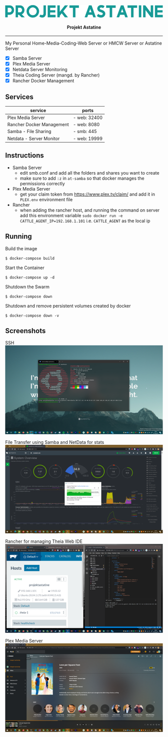 <div align="center">
    <img src="logo.png" >
    <h4 align="center">Projekt Astatine</h4>
</div>


---

My Personal Home-Media-Coding-Web Server or HMCW Server or Astatine Server

- [x] Samba Server
- [x] Plex Media Server
- [x] Netdata Server Monitoring
- [x] Theia Coding Server (mangd. by Rancher)
- [x] Rancher Docker Management

## Services

| service                   | ports        |
| ------------------------- | ------------ |
| Plex Media Server         | - web: 32400 |
| Rancher Docker Management | - web: 8080  |
| Samba - File Sharing      | - smb: 445   |
| Netdata - Server Monitor  | - web: 19999 |

## Instructions

- Samba Server
  - edit smb.conf and add all the folders and shares you want to create
  - make sure to add `:z` in `at-samba` so that docker manages the permissions correctly
- Plex Media Server
  - get your claim token from https://www.plex.tv/claim/ and add it in `PLEX.env` environment file
- Rancher
  - when adding the rancher host, and running the command on server add this environment variable `sudo docker run -e CATTLE_AGENT_IP=192.168.1.101` i.e. `CATTLE_AGENT` as the local ip

## Running

Build the image

```shell
$ docker-compose build
```

Start the Container
```shell
$ docker-compose up -d
```

Shutdown the Swarm
```shell
$ docker-compose down
```

Shutdown and remove persistent volumes created by docker
```shell
$ docker-compose down -v
```

## Screenshots

SSH
![ssh](screenshots/ast-ssh-ss.png)

File Transfer using Samba and NetData for stats
![ft](screenshots/ast-file-transfer.png)

Rancher for managing Theia Web IDE
![rancher](screenshots/ast-theia.png)

Plex Media Server
![plex](screenshots/ast-plex.png)
